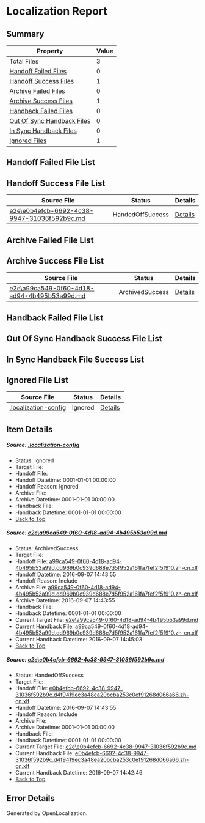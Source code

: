 # <a name='report-top'></a> Localization Report

## Summary
 Property | Value 
 -------- | ----- 
 Total Files | 3
[ Handoff Failed Files ](#handoff-failed-list)| 0
[ Handoff Success Files ](#handoff-success-list)| 1
[ Archive Failed Files ](#archive-failed-list)| 0
[ Archive Success Files ](#archive-success-list)| 1
[ Handback Failed Files ](#handback-failed-list)| 0
[ Out Of Sync Handback Files ](#outofsync-handback-success-list)| 0
[ In Sync Handback Files ](#insync-handback-success-list)| 0
[ Ignored Files ](#ignored-list)| 1

## <a name='handoff-failed-list'></a> Handoff Failed File List

## <a name='handoff-success-list'></a> Handoff Success File List
 Source File | Status | Details 
 ----------- | ------ | ------- 
 [e2e\e0b4efcb-6692-4c38-9947-31036f592b9c.md](https://github.com/OpenLocalizationTestOrg/ol-test0/blob/e15bd761f122204168e6b4fec3c6009c189a5b1d/e2e/e0b4efcb-6692-4c38-9947-31036f592b9c.md) | HandedOffSuccess | [Details](#54414f20144839582fd4d3bc9d823eda237045662)

## <a name='archive-failed-list'></a> Archive Failed File List

## <a name='archive-success-list'></a> Archive Success File List
 Source File | Status | Details 
 ----------- | ------ | ------- 
 [e2e\a99ca549-0f60-4d18-ad94-4b495b53a99d.md](https://github.com/OpenLocalizationTestOrg/ol-test0/blob/e15bd761f122204168e6b4fec3c6009c189a5b1d/e2e/a99ca549-0f60-4d18-ad94-4b495b53a99d.md) | ArchivedSuccess | [Details](#9c20f4b76bdda78fd9f1655d3711cdef635c89031)

## <a name='handback-failed-list'></a> Handback Failed File List

## <a name='outofsync-handback-success-list'></a> Out Of Sync Handback Success File List

## <a name='insync-handback-success-list'></a> In Sync Handback File Success List

## <a name='ignored-list'></a> Ignored File List
 Source File | Status | Details 
 ----------- | ------ | ------- 
 [.localization-config](https://github.com/OpenLocalizationTestOrg/ol-test0/blob/e15bd761f122204168e6b4fec3c6009c189a5b1d/.localization-config) | Ignored | [Details](#c268a05ecaa7ec85942ed632c29928ee5bd6da8d0)

## Item Details
##### <a name='c268a05ecaa7ec85942ed632c29928ee5bd6da8d0'></a> Source: [.localization-config](https://github.com/OpenLocalizationTestOrg/ol-test0/blob/e15bd761f122204168e6b4fec3c6009c189a5b1d/.localization-config)
* Status: Ignored
* Target File: 
* Handoff File: 
* Handoff Datetime: 0001-01-01 00:00:00
* Handoff Reason: Ignored
* Archive File: 
* Archive Datetime: 0001-01-01 00:00:00
* Handback File: 
* Handback Datetime: 0001-01-01 00:00:00
* [Back to Top](#report-top)

##### <a name='9c20f4b76bdda78fd9f1655d3711cdef635c89031'></a> Source: [e2e\a99ca549-0f60-4d18-ad94-4b495b53a99d.md](https://github.com/OpenLocalizationTestOrg/ol-test0/blob/e15bd761f122204168e6b4fec3c6009c189a5b1d/e2e/a99ca549-0f60-4d18-ad94-4b495b53a99d.md)
* Status: ArchivedSuccess
* Target File: 
* Handoff File: [a99ca549-0f60-4d18-ad94-4b495b53a99d.dd969b0c939d688e7d5f952a161fa7fef2f5f910.zh-cn.xlf](https://github.com/OpenLocalizationTestOrg/ol-test0-handoff/blob/5d80d0833e819211fa9b098025927bedb7fc099b/ol-handoff/OpenLocalizationTestOrg/ol-test0-zhcn/yuwzho/ht/a99ca549-0f60-4d18-ad94-4b495b53a99d.dd969b0c939d688e7d5f952a161fa7fef2f5f910.zh-cn.xlf)
* Handoff Datetime: 2016-09-07 14:43:55
* Handoff Reason: Include
* Archive File: [a99ca549-0f60-4d18-ad94-4b495b53a99d.dd969b0c939d688e7d5f952a161fa7fef2f5f910.zh-cn.xlf](https://github.com/OpenLocalizationTestOrg/ol-test0-handoff/blob/7b364d444da1888590e1d790ad6a816cbadb7b43/ol-archive/OpenLocalizationTestOrg/ol-test0-zhcn/yuwzho/ht/a99ca549-0f60-4d18-ad94-4b495b53a99d.dd969b0c939d688e7d5f952a161fa7fef2f5f910.zh-cn.xlf)
* Archive Datetime: 2016-09-07 14:43:55
* Handback File: 
* Handback Datetime: 0001-01-01 00:00:00
* Current Target File: [e2e\a99ca549-0f60-4d18-ad94-4b495b53a99d.md](https://github.com/OpenLocalizationTestOrg/ol-test0-zhcn/blob/cc4c30fef5bd64bfc32390c19450746ef77486ed/e2e/a99ca549-0f60-4d18-ad94-4b495b53a99d.md)
* Current Handback File: [a99ca549-0f60-4d18-ad94-4b495b53a99d.dd969b0c939d688e7d5f952a161fa7fef2f5f910.zh-cn.xlf](https://github.com/OpenLocalizationTestOrg/ol-test0-handback/blob/be52e52b3f9c1e0b999abf714a977454718f76bb/ol-handback/OpenLocalizationTestOrg/ol-test0-zhcn/yuwzho/ht/a99ca549-0f60-4d18-ad94-4b495b53a99d.dd969b0c939d688e7d5f952a161fa7fef2f5f910.zh-cn.xlf)
* Current Handback Datetime: 2016-09-07 14:45:03
* [Back to Top](#report-top)

##### <a name='54414f20144839582fd4d3bc9d823eda237045662'></a> Source: [e2e\e0b4efcb-6692-4c38-9947-31036f592b9c.md](https://github.com/OpenLocalizationTestOrg/ol-test0/blob/e15bd761f122204168e6b4fec3c6009c189a5b1d/e2e/e0b4efcb-6692-4c38-9947-31036f592b9c.md)
* Status: HandedOffSuccess
* Target File: 
* Handoff File: [e0b4efcb-6692-4c38-9947-31036f592b9c.d4f9419ec3a48ea20bcba253c0ef91268d066a66.zh-cn.xlf](https://github.com/OpenLocalizationTestOrg/ol-test0-handoff/blob/5d80d0833e819211fa9b098025927bedb7fc099b/ol-handoff/OpenLocalizationTestOrg/ol-test0-zhcn/yuwzho/ht/e0b4efcb-6692-4c38-9947-31036f592b9c.d4f9419ec3a48ea20bcba253c0ef91268d066a66.zh-cn.xlf)
* Handoff Datetime: 2016-09-07 14:43:55
* Handoff Reason: Include
* Archive File: 
* Archive Datetime: 0001-01-01 00:00:00
* Handback File: 
* Handback Datetime: 0001-01-01 00:00:00
* Current Target File: [e2e\e0b4efcb-6692-4c38-9947-31036f592b9c.md](https://github.com/OpenLocalizationTestOrg/ol-test0-zhcn/blob/49e2043d599953c9415efb900aa701a2ddbcd589/e2e/e0b4efcb-6692-4c38-9947-31036f592b9c.md)
* Current Handback File: [e0b4efcb-6692-4c38-9947-31036f592b9c.d4f9419ec3a48ea20bcba253c0ef91268d066a66.zh-cn.xlf](https://github.com/OpenLocalizationTestOrg/ol-test0-handback/blob/a699e639c43dab6b0b7ddd1d52399295d5915ff1/ol-handback/OpenLocalizationTestOrg/ol-test0-zhcn/yuwzho/ht/e0b4efcb-6692-4c38-9947-31036f592b9c.d4f9419ec3a48ea20bcba253c0ef91268d066a66.zh-cn.xlf)
* Current Handback Datetime: 2016-09-07 14:42:46
* [Back to Top](#report-top)


## Error Details

Generated by OpenLocalization.
